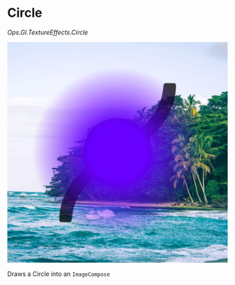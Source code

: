 # Circle

*Ops.Gl.TextureEffects.Circle*

![circle](img/circle.jpg)


Draws a Circle into an ```ImageCompose```
